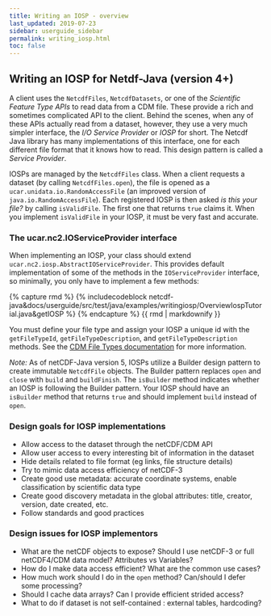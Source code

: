 ```yaml
---
title: Writing an IOSP - overview
last_updated: 2019-07-23
sidebar: userguide_sidebar
permalink: writing_iosp.html
toc: false
---
```


## Writing an IOSP for Netdf-Java (version 4+)

A client uses the `NetcdfFiles`, `NetcdfDatasets`, or one of the *Scientific Feature Type APIs* to read data from a CDM file. 
These provide a rich and sometimes complicated API to the client. Behind the scenes, when any of these APIs actually read from a dataset, 
however, they use a very much simpler interface, the *I/O Service Provider* or *IOSP* for short. The Netcdf Java library has many implementations 
of this interface, one for each different file format that it knows how to read. This design pattern is called a *Service Provider*.

IOSPs are managed by the `NetcdfFiles` class. When a client requests a dataset (by calling `NetcdfFiles.open`), the file is opened as a `ucar.unidata.io.RandomAccessFile` 
(an improved version of `java.io.RandomAccessFile`). Each registered IOSP is then asked *is this your file?* by calling `isValidFile`. 
The first one that returns `true` claims it. When you implement `isValidFile` in your IOSP, it must be very fast and accurate.

### The ucar.nc2.IOServiceProvider interface

When implementing an IOSP, your class should extend `ucar.nc2.iosp.AbstractIOServiceProvider`. 
This provides default implementation of some of the methods in the `IOServiceProvider` interface, so minimally, 
you only have to implement a few methods:

{% capture rmd %}
{% includecodeblock netcdf-java&docs/userguide/src/test/java/examples/writingiosp/OverviewIospTutorial.java&getIOSP %}
{% endcapture %}
{{ rmd | markdownify }}

You must define your file type and assign your IOSP a unique id with the `getFileTypeId`, `getFileTypeDescription`, and 
`getFileTypeDescription` methods. See the [CDM File Types documentation](file_types.html) for more information.

*Note:* As of netCDF-Java version 5, IOSPs utilize a Builder design pattern to create immutable `NetcdfFile` objects. 
The Builder pattern replaces `open` and `close` with `build` and `buildFinish`. The `isBuilder` method indicates whether an IOSP is 
following the Builder pattern. Your IOSP should have an `isBuilder` method that returns `true` and should implement `build` instead of `open`. 

### Design goals for IOSP implementations

* Allow access to the dataset through the netCDF/CDM API
* Allow user access to every interesting bit of information in the dataset
* Hide details related to file format (eg links, file structure details)
* Try to mimic data access efficiency of netCDF-3
* Create good use metadata: accurate coordinate systems, enable classification by scientific data type
* Create good discovery metadata in the global attributes: title, creator, version, date created, etc.
* Follow standards and good practices
 

### Design issues for IOSP implementors

* What are the netCDF objects to expose? Should I use netCDF-3 or full netCDF4/CDM data model? Attributes vs Variables?
* How do I make data access efficient? What are the common use cases?
* How much work should I do in the `open` method? Can/should I defer some processing?
* Should I cache data arrays? Can I provide efficient strided access?
* What to do if dataset is not self-contained : external tables, hardcoding? 
